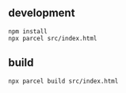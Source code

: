## development
```
npm install
npx parcel src/index.html
```

## build
```
npx parcel build src/index.html
```